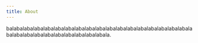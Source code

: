 ```yaml
---
title: About
---
```


balabalabalabalabalabalabalabalabalabalabalabalabalabalabalabalabalabalabalabalabalabalabalabalabalabalabalabala.
